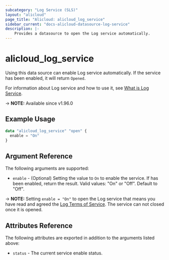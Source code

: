 ```yaml
---
subcategory: "Log Service (SLS)"
layout: "alicloud"
page_title: "Alicloud: alicloud_log_service"
sidebar_current: "docs-alicloud-datasource-log-service"
description: |-
    Provides a datasource to open the Log service automatically.
---
```


# alicloud_log_service

Using this data source can enable Log service automatically. If the service has been enabled, it will return `Opened`.

For information about Log service and how to use it, see [What is Log Service](https://www.alibabacloud.com/help/product/28958.htm).

-> **NOTE:** Available since v1.96.0

## Example Usage

```terraform
data "alicloud_log_service" "open" {
  enable = "On"
}
```

## Argument Reference

The following arguments are supported:

* `enable` - (Optional) Setting the value to `On` to enable the service. If has been enabled, return the result. Valid values: "On" or "Off". Default to "Off".

-> **NOTE:** Setting `enable = "On"` to open the Log service that means you have read and agreed the [Log Terms of Service](https://help.aliyun.com/document_detail/53476.html). The service can not closed once it is opened.

## Attributes Reference

The following attributes are exported in addition to the arguments listed above:

* `status` - The current service enable status. 
